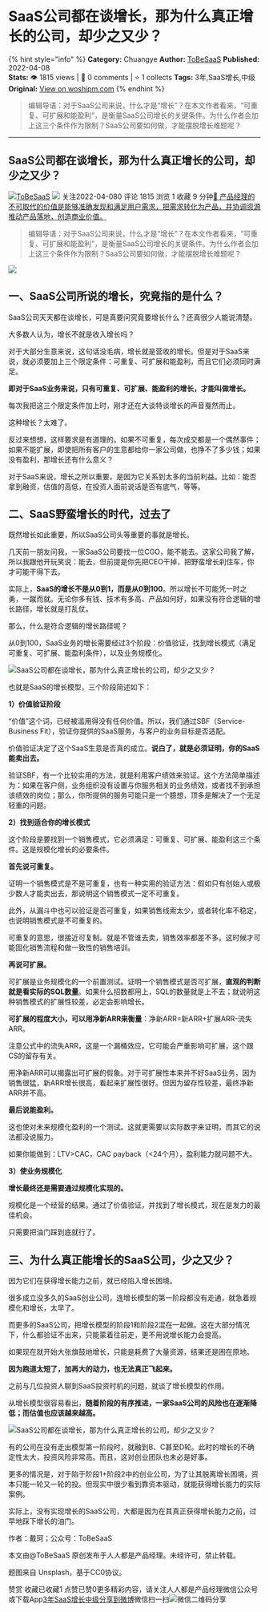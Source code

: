 # SaaS公司都在谈增长，那为什么真正增长的公司，却少之又少？
{% hint style="info" %}
**Category:** Chuangye
**Author:** [ToBeSaaS](https://www.woshipm.com/u/1341134)
**Published:** 2022-04-08  
**Stats:** 👁️ 1815 views | 💬 0 comments | ⭐ 1 collects
**Tags:** 3年,SaaS增长,中级
**Original:** [View on woshipm.com](https://www.woshipm.com/chuangye/5384924.html)
{% endhint %}
> 编辑导语：对于SaaS公司来说，什么才是“增长”？在本文作者看来，“可重复、可扩展和能盈利”，是衡量SaaS公司增长的关键条件。为什么作者会加上这三个条件作为限制？SaaS公司要如何做，才能摆脱增长难题呢？

---

## SaaS公司都在谈增长，那为什么真正增长的公司，却少之又少？

[![](https://static.qidianla.com/woshipm_def_head_1.jpg?imageView2/1/w/72/h/72/q/100)](https://www.woshipm.com/u/1341134)[ToBeSaaS](https://www.woshipm.com/u/1341134) ![](https://static.woshipm.com/tag/1101_1@2x.png) 关注2022-04-080 评论 1815 浏览 1 收藏 9 分钟[🔗 产品经理的不可取代的价值是能够准确发现和满足用户需求，把需求转化为产品，并协调资源推动产品落地，创造商业价值。](https://ke.qidianla.com/courses/90pm)

> 编辑导语：对于SaaS公司来说，什么才是“增长”？在本文作者看来，“可重复、可扩展和能盈利”，是衡量SaaS公司增长的关键条件。为什么作者会加上这三个条件作为限制？SaaS公司要如何做，才能摆脱增长难题呢？

![](https://image.woshipm.com/wp-files/2022/04/HeyMQdEXdSIKAg0QXUNA.jpg)

## 一、SaaS公司所说的增长，究竟指的是什么？

SaaS公司天天都在谈增长，可是真要问究竟要增长什么？还真很少人能说清楚。

大多数人认为，增长不就是收入增长吗？

对于大部分生意来说，这句话没毛病，增长就是营收的增长。但是对于SaaS来说，就必须要加上三个限定条件：可重复、可扩展和能盈利，而且它们必须同时满足。

**即对于SaaS业务来说，只有可重复、可扩展、能盈利的增长，才能叫做增长。**

每次我把这三个限定条件加上时，刚才还在大谈特谈增长的声音戛然而止。

这种增长？太难了。

反过来想想，这样要求是有道理的。如果不可重复，每次成交都是一个偶然事件；如果不能扩展，即使把所有客户的生意都给你一家公司做，也挣不了多少钱；如果没有盈利，那增长还有什么意义？

对于SaaS来说，增长之所以重要，是因为它关系到太多的当前利益。比如：能否拿到融资，估值的高低，在投资人面前说话是否有底气，等等。

## 二、SaaS野蛮增长的时代，过去了

既然增长如此重要，所以SaaS公司头等重要的事就是增长。

几天前一朋友问我，一家SaaS公司要找一位CGO，能不能去。这家公司我了解，所以我跟他开玩笑说：能去，但前提是你先把CEO干掉，把野蛮增长刹住车，你才可能干得下去。

实际上，**SaaS的增长不是从0到1，而是从0到100**。所以增长不可能凭一时之勇，一蹴而就。无论你多有钱、技术有多高、产品如何好，如果没有符合逻辑的增长路径，增长就是打乱仗。

那么，什么是符合逻辑的增长路径呢？

从0到100，SaaS业务的增长需要经过3个阶段：价值验证，找到增长模式（满足可重复、可扩展、能盈利条件），以及业务规模化。

![SaaS公司都在谈增长，那为什么真正增长的公司，却少之又少？](https://image.woshipm.com/wp-files/2022/04/ns000RF7xSFuRlkfI61O.png)

也就是SaaS的增长模型，三个阶段简述如下：

**1）价值验证阶段**

“价值”这个词，已经被滥用得没有任何价值。所以，我们通过SBF（Service-Business Fit），验证你提供的SaaS服务，与客户的业务目标是否适配。

价值验证决定了这个SaaS生意是否真的成立。**说白了，就是必须证明，你的SaaS能卖出去。**

验证SBF，有一个比较实用的方法，就是利用客户绩效来验证。这个方法简单描述为：如果在客户侧，业务组织没有设置与你服务相关的业务绩效，或者找不到承担该绩效的岗位；那么，你所提供的服务可能只是一个臆想，顶多是解决了一个无足轻重的问题。

**2）找到适合你的增长模式**

这个阶段是要找到一个销售模式，它必须满足：可重复、可扩展、能盈利这三个条件。这是规模化增长的必要条件。

**首先说可重复。**

证明一个销售模式是不是可重复，也有一种实用的验证方法：假如只有创始人或极少数人才能卖出去，那说明这个销售模式一定不可重复。

此外，从漏斗中也可以验证是否可重复，如果销售线索太少，或者转化率不稳定，也说明销售模式是不可重复的。

可重复的意思，很接近可复制。就是不管谁去卖，销售效率都差不多。这时候才可能固化销售流程和做一致性的销售培训。

**再说可扩展。**

可扩展是业务规模化的一个前置测试。证明一个销售模式是否可扩展，**直观的判断就是看实际的SQL数量**。如果什么招数都用上，SQL的数量就是上不去；就说明这种销售模式的扩展性较差，必定会影响增长。

**可扩展的程度大小，可以用净新ARR来衡量**：净新ARR=新ARR+扩展ARR-流失ARR。

注意公式中的流失ARR，这是一个漏桶效应，它可能会严重影响可扩展，这个跟CS的留存有关。

用净新ARR可以揭露出可扩展的假象。对于可扩展性本来并不好SaaS业务，因为销售很猛，新ARR增长很高，看起来扩展性很好。但因为留存性较差，最终净新ARR并不高。

**最后说能盈利。**

这也使对未来规模化盈利的一个测试。这就更需要以实际数字来证明，而其它的说法都没说服力。

如果你能做到：LTV>CAC，CAC payback（<24个月），盈利能力就问题不大。

**3）使业务规模化**

**增长最终还是需要通过规模化实现的。**

规模化是一个经营的结果。通过了价值验证，并找到了增长模式，现在是发力的最佳机会。

只需要把油门踩到底就行了。

## 三、为什么真正能增长的SaaS公司，少之又少？

因为它们在获得增长能力之前，就已经陷入增长困境。

很多成立没多久的SaaS创业公司，连增长模型的第一阶段都没有走通，就急着规模化和增长，太早了。

而更多的SaaS公司，把增长模型的阶段1和阶段2混在一起做。这在大部分情况下，什么都验证不出来，只能蒙着往前走，更不用说增长能力会提高。

如果现在就开始大张旗鼓地增长，只能是耗费了大量资源，结果还是困在原地。

**因为跑道太短了，加再大的动力，也无法真正飞起来。**

之前与几位投资人聊到SaaS投资时机的问题，就谈了增长模型的作用。

从增长模型很容易看出，**随着阶段的有序推进，一家SaaS公司的风险也在逐渐降低；而估值也应该越来越高。**

![SaaS公司都在谈增长，那为什么真正增长的公司，却少之又少？](https://image.woshipm.com/wp-files/2022/04/olJhYgbVTXvXthPAcGHV.png)

有的公司在没有走出模型第一阶段时，就融到B、C甚至D轮。此时的增长的不确定性太大，投资风险非常高。而且，这对创业团队也未必是好事。

更多的情况是，对于陷于阶段1+阶段2中的创业公司，为了让其脱离增长困境，资本只能一轮又一轮的投。但现实中很少看到靠资本驱动，就能获得增长能力的实际案例。

实际上，没有实现增长的SaaS公司，大都是因为在其真正获得增长能力之前，过早地踩下增长的油门。

作者：戴珂；公众号：ToBeSaaS

本文由@ToBeSaaS 原创发布于人人都是产品经理。未经许可，禁止转载。

题图来自 Unsplash，基于CC0协议。

赞赏 收藏已收藏1 点赞已赞0更多精彩内容，请关注人人都是产品经理微信公众号或下载App[3年](https://www.woshipm.com/tag/3%e5%b9%b4)[SaaS增长](https://www.woshipm.com/tag/saas%e5%a2%9e%e9%95%bf)[中级](https://www.woshipm.com/tag/%e4%b8%ad%e7%ba%a7)[分享到微博](https://service.weibo.com/share/share.php?appkey=2775287854&title=SaaS公司都在谈增长，那为什么真正增长的公司，却少之又少？&url=https://www.woshipm.com/chuangye/5384924.html&pic=https://image.woshipm.com/wp-files/2022/04/HeyMQdEXdSIKAg0QXUNA.jpg)微信扫一扫![微信二维码](https://api.pwmqr.com/qrcode/create/?url=https://www.woshipm.com/chuangye/5384924.html)分享